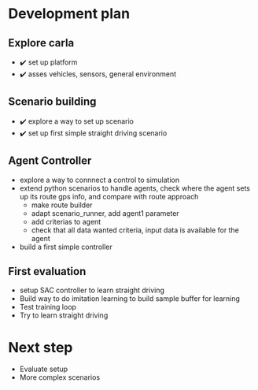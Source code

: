 # Development plan
## Explore carla 
- :heavy_check_mark: set up platform 
- :heavy_check_mark: asses vehicles, sensors, general environment 

## Scenario building
- :heavy_check_mark: explore a way to set up scenario
- :heavy_check_mark: set up first simple straight driving scenario

## Agent Controller
- explore a way to connnect a control to simulation
- extend python scenarios to handle agents, check where the agent sets up its route gps info, and compare with route approach
    - make route builder
    - adapt scenario_runner, add agent1 parameter
    - add criterias to agent
    - check that all data wanted criteria, input data is available for the agent
- build a first simple controller 

## First evaluation
- setup SAC controller to learn straight driving
- Build way to do imitation learning to build sample buffer for learning 
- Test training loop
- Try to learn straight driving

# Next step
- Evaluate setup
- More complex scenarios 

